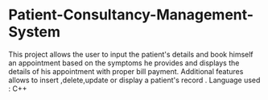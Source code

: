 # Patient-Consultancy-Management-System
This project allows the user to input the patient's details and book himself an appointment based on the symptoms he provides and displays the details of his appointment with proper bill payment. Additional features allows to insert ,delete,update or display a patient's record .
Language used : C++
